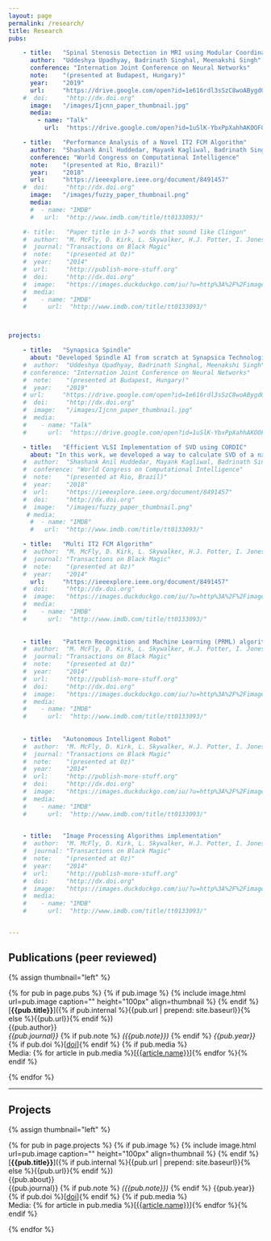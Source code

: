 ```yaml
---
layout: page
permalink: /research/
title: Research
pubs:

    - title:   "Spinal Stenosis Detection in MRI using Modular Coordinate Convolutional Attention Networks"
      author:  "Uddeshya Upadhyay, Badrinath Singhal, Meenakshi Singh"
      conference: "Internation Joint Conference on Neural Networks"
      note:    "(presented at Budapest, Hungary)"
      year:    "2019"
      url:     "https://drive.google.com/open?id=1e616rdl3sSzC8woABygdQH4rdflWKa6q"
    #  doi:     "http://dx.doi.org"
      image:   "/images/Ijcnn_paper_thumbnail.jpg"
      media:
        - name: "Talk"
          url:  "https://drive.google.com/open?id=1uSlK-YbxPpXahhAKOOF0B_HHH4uay_i0"

    - title:   "Performance Analysis of a Novel IT2 FCM Algorithm"
      author:  "Shashank Anil Huddedar, Mayank Kagliwal, Badrinath Singhal and Frank Rhee"
      conference: "World Congress on Computational Intelligence"
      note:    "(presented at Rio, Brazil)"
      year:    "2018"
      url:     "https://ieeexplore.ieee.org/document/8491457"
    #  doi:     "http://dx.doi.org"
      image:   "/images/fuzzy_paper_thumbnail.png"
      media:
      #  - name: "IMDB"
      #   url:  "http://www.imdb.com/title/tt0133093/"

    #- title:   "Paper title in 3-7 words that sound like Clingon"
    #  author:  "M. McFly, D. Kirk, L. Skywalker, H.J. Potter, I. Jones, H. Houdini"
    #  journal: "Transactions on Black Magic"
    #  note:    "(presented at Oz)"
    #  year:    "2014"
    #  url:     "http://publish-more-stuff.org"
    #  doi:     "http://dx.doi.org"
    #  image:   "https://images.duckduckgo.com/iu/?u=http%3A%2F%2Fimages.moviepostershop.com%2Fthe-matrix-movie-poster-1999-#1020518087.jpg&f=1"
    #  media:
    #    - name: "IMDB"
    #      url:  "http://www.imdb.com/title/tt0133093/"



projects:

    - title:   "Synapsica Spindle"
      about: "Developed Spindle AI from scratch at Synapsica Technologies. Worked on planes projections of MRI scans, image processing based method for disc detection, measuring spinal canal diameter using deep learning based computer vision method and finally calculating disc herniation."
    #  author:  "Uddeshya Upadhyay, Badrinath Singhal, Meenakshi Singh"
    # conference: "Internation Joint Conference on Neural Networks"
    #  note:    "(presented at Budapest, Hungary)"
    #  year:    "2019"
    # url:     "https://drive.google.com/open?id=1e616rdl3sSzC8woABygdQH4rdflWKa6q"
    #  doi:     "http://dx.doi.org"
    #  image:   "/images/Ijcnn_paper_thumbnail.jpg"
    #  media:
    #    - name: "Talk"
    #      url:  "https://drive.google.com/open?id=1uSlK-YbxPpXahhAKOOF0B_HHH4uay_i0"

    - title:   "Efficient VLSI Implementation of SVD using CORDIC"
      about: "In this work, we developed a way to calculate SVD of a nxn matrix which consists of operations that can be implemented on VLSI architecture. CORDIC algorithm was used to implement SVD for 2x2 matrix which was further tested in Verilog. For nxn matrix (n>2) we performed series of operations consisting of rotation, shifting, 2x2 SVD to calculate its SVD. We converted each operations such that every operations can be implementated in VLSI architecture. We further tested the approach in Matlab and Verilog."
    #  author:  "Shashank Anil Huddedar, Mayank Kagliwal, Badrinath Singhal and Frank Rhee"
    #  conference: "World Congress on Computational Intelligence"
    #  note:    "(presented at Rio, Brazil)"
    #  year:    "2018"
    #  url:     "https://ieeexplore.ieee.org/document/8491457"
    #  doi:     "http://dx.doi.org"
    #  image:   "/images/fuzzy_paper_thumbnail.png"
     # media:
      #  - name: "IMDB"
      #   url:  "http://www.imdb.com/title/tt0133093/"

    - title:   "Multi IT2 FCM Algorithm"
    #  author:  "M. McFly, D. Kirk, L. Skywalker, H.J. Potter, I. Jones, H. Houdini"
    #  journal: "Transactions on Black Magic"
    #  note:    "(presented at Oz)"
    #  year:    "2014"
      url:     "https://ieeexplore.ieee.org/document/8491457"
    #  doi:     "http://dx.doi.org"
    #  image:   "https://images.duckduckgo.com/iu/?u=http%3A%2F%2Fimages.moviepostershop.com%2Fthe-matrix-movie-poster-1999-#1020518087.jpg&f=1"
    #  media:
    #    - name: "IMDB"
    #      url:  "http://www.imdb.com/title/tt0133093/"
    
    
    - title:   "Pattern Recognition and Machine Learning (PRML) algorithm implementation"
    #  author:  "M. McFly, D. Kirk, L. Skywalker, H.J. Potter, I. Jones, H. Houdini"
    #  journal: "Transactions on Black Magic"
    #  note:    "(presented at Oz)"
    #  year:    "2014"
    #  url:     "http://publish-more-stuff.org"
    #  doi:     "http://dx.doi.org"
    #  image:   "https://images.duckduckgo.com/iu/?u=http%3A%2F%2Fimages.moviepostershop.com%2Fthe-matrix-movie-poster-1999-#1020518087.jpg&f=1"
    #  media:
    #    - name: "IMDB"
    #      url:  "http://www.imdb.com/title/tt0133093/"
  
  
    - title:   "Autonomous Intelligent Robot"
    #  author:  "M. McFly, D. Kirk, L. Skywalker, H.J. Potter, I. Jones, H. Houdini"
    #  journal: "Transactions on Black Magic"
    #  note:    "(presented at Oz)"
    #  year:    "2014"
    #  url:     "http://publish-more-stuff.org"
    #  doi:     "http://dx.doi.org"
    #  image:   "https://images.duckduckgo.com/iu/?u=http%3A%2F%2Fimages.moviepostershop.com%2Fthe-matrix-movie-poster-1999-#1020518087.jpg&f=1"
    #  media:
    #    - name: "IMDB"
    #      url:  "http://www.imdb.com/title/tt0133093/"
    

    - title:   "Image Processing Algorithms implementation"
    #  author:  "M. McFly, D. Kirk, L. Skywalker, H.J. Potter, I. Jones, H. Houdini"
    #  journal: "Transactions on Black Magic"
    #  note:    "(presented at Oz)"
    #  year:    "2014"
    #  url:     "http://publish-more-stuff.org"
    #  doi:     "http://dx.doi.org"
    #  image:   "https://images.duckduckgo.com/iu/?u=http%3A%2F%2Fimages.moviepostershop.com%2Fthe-matrix-movie-poster-1999-#1020518087.jpg&f=1"
    #  media:
    #    - name: "IMDB"
    #      url:  "http://www.imdb.com/title/tt0133093/"


---
```


## Publications (peer reviewed)

{% assign thumbnail="left" %}

{% for pub in page.pubs %}
{% if pub.image %}
{% include image.html url=pub.image caption="" height="100px" align=thumbnail %}
{% endif %}
[**{{pub.title}}**]({% if pub.internal %}{{pub.url | prepend: site.baseurl}}{% else %}{{pub.url}}{% endif %})<br />
{{pub.author}}<br />
*{{pub.journal}}*
{% if pub.note %} *({{pub.note}})*
{% endif %} *{{pub.year}}* {% if pub.doi %}[[doi]({{pub.doi}})]{% endif %}
{% if pub.media %}<br />Media: {% for article in pub.media %}[[{{article.name}}]({{article.url}})]{% endfor %}{% endif %}

{% endfor %}

<hr>

## Projects
{% assign thumbnail="left" %}

{% for pub in page.projects %}
{% if pub.image %}
{% include image.html url=pub.image caption="" height="100px" align=thumbnail %}
{% endif %}
[**{{pub.title}}**]({% if pub.internal %}{{pub.url | prepend: site.baseurl}}{% else %}{{pub.url}}{% endif %})<br />
{{pub.about}}<br />
{{pub.journal}}
{% if pub.note %} *({{pub.note}})*
{% endif %} {{pub.year}} {% if pub.doi %}[[doi]({{pub.doi}})]{% endif %}
{% if pub.media %}<br />Media: {% for article in pub.media %}[[{{article.name}}]({{article.url}})]{% endfor %}{% endif %}

{% endfor %}

<!--<ul>
#    <li><b><u>Synapsica Spindle:</u></b><br> This project is for performing diagnosing spinal stenosis </li>
#    <li><b><u>Efficient VLSI Implementation of SVD using CORDIC</u></b></li>
#    <li><b><u>Multi IT2 FCM Algorithm</u></b></li>
#    <li><b><u>Pattern Recognition and Machine Learning (PRML) algorithm implementation</u></b></li>
#    <li><b><u>Autonomous Intelligent Robot</u></b></li>
#    <li><b><u>Image Processing Algorithms implementation</u></b></li>
#</ul>-->
